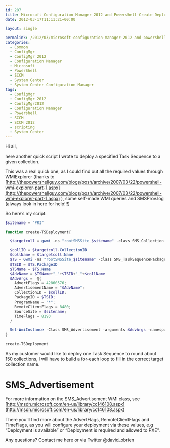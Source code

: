 ```yaml
---
id: 287
title: Microsoft Configuration Manager 2012 and Powershell–Create Deployments
date: 2012-03-17T11:11:21+00:00

layout: single

permalink: /2012/03/microsoft-configuration-manager-2012-and-powershellcreate-deployments/
categories:
  - Common
  - ConfigMgr
  - ConfigMgr 2012
  - Configuration Manager
  - Microsoft
  - PowerShell
  - SCCM
  - System Center
  - System Center Configuration Manager
tags:
  - ConfigMgr
  - ConfigMgr 2012
  - ConfigMgr2012
  - Configuration Manager
  - Powershell
  - SCCM
  - SCCM 2012
  - scripting
  - System Center
---
```

Hi all,

here another quick script I wrote to deploy a specified Task Sequence to a given collection.

This was a real quick one, as I could find out all the required values through WMIExplorer (thanks to [http://thepowershellguy.com/blogs/posh/archive/2007/03/22/powershell-wmi-explorer-part-1.aspx](http://thepowershellguy.com/blogs/posh/archive/2007/03/22/powershell-wmi-explorer-part-1.aspx) ), some self-made WMI queries and SMSProv.log (always look in here for help!!!)

So here’s my script:

```PowerShell
$sitename = "PRI"

function create-TSDeployment{

  $targetcoll = gwmi -ns "rootSMSSite_$sitename" -class SMS_Collection | WHERE {$_.Name -eq 'Install WinXP'} #if you want to deploy to multiple collections, you'll need to replace the name here

  $collID = $targetcoll.CollectionID
  $collName = $targetcoll.Name
  $TS = Gwmi -ns "rootSMSSite_$sitename" -class SMS_TaskSequencePackage | WHERE {$_.Name -eq 'Install XP'} #place TS Name in here
  $TSID = $TS.PackageID
  $TSName = $TS.Name
  $AdvName = $TSName+"_"+$TSID+"_"+$collName
  $AdvArgs =  @{
    AdvertFlags = 42860576;
    AdvertisementName = "$AdvName";
    CollectionID = $collID;
    PackageID = $TSID;
    ProgramName = "*";
    RemoteClientFlags = 8480;
    SourceSite = $sitename;
    TimeFlags = 8193
  }

  Set-WmiInstance -Class SMS_Advertisement -arguments $AdvArgs -namespace "rootSMSSite_$sitename" | Out-Null
}

create-TSDeployment
```

As my customer would like to deploy one Task Sequence to round about 150 collections, I will have to build a for-each loop to fill in the correct target collection name.

# SMS_Advertisement

For more information on the SMS_Advertisement WMI class, see [http://msdn.microsoft.com/en-us/library/cc146108.aspx](http://msdn.microsoft.com/en-us/library/cc146108.aspx)

There you’ll find more about the AdvertFlags, RemoteClientFlags and TimeFlags, as you will configure your deployment via these values, e.g “Deployment is available” or “Deployment is required and allowed to PXE”.

Any questions? Contact me here or via Twitter @david_obrien



